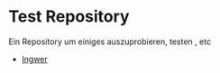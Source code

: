 Test Repository
===============

Ein Repository um einiges auszuprobieren, testen , etc
- [Ingwer](http://ingwer.sdf.org "Homepage von ingwer")
